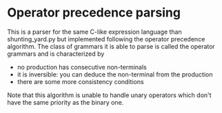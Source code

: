 # Operator precedence parsing

This is a parser for the same C-like expression language than shunting_yard.py but
implemented following the operator precedence algorithm.  The class of grammars
it is able to parse is called the operator grammars and is characterized by 

- no production has consecutive non-terminals
- it is inversible: you can deduce the non-terminal from the production
- there are some more consistency conditions

Note that this algorithm is unable to handle unary operators which don't have the 
same priority as the binary one.